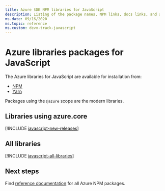 ```yaml
---
title: Azure SDK NPM libraries for JavaScript
description: Listing of the package names, NPM links, docs links, and source code links for all libraries in the Azure SDK for JavaScript.
ms.date: 09/16/2020
ms.topic: reference
ms.custom: devx-track-javascript
---
```


# Azure libraries packages for JavaScript

The Azure libraries for JavaScript are available for installation from:
* [NPM](https://www.npmjs.com/)
* [Yarn](https://yarnpkg.com/)

Packages using the `@azure` scope are the modern libraries.

## Libraries using azure.core

[!INCLUDE [javascript-new-releases](../includes/js-new.md)]

## All libraries

[!INCLUDE [javascript-all-libraries](../includes/js-all.md)]

## Next steps

Find [reference documentation](https://docs.microsoft.com/en-us/javascript/api/overview/azure/?view=azure-node-latest) for all Azure NPM packages.